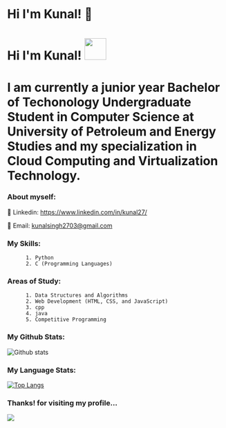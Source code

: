 #  Hi  I'm  Kunal! 👋
#  Hi  I'm  Kunal! <img src="https://raw.githubusercontent.com/MartinHeinz/MartinHeinz/master/wave.gif" width="50px">

# I am currently a junior year Bachelor of Techonology Undergraduate Student in Computer Science at University of Petroleum and Energy Studies and my specialization in Cloud Computing and Virtualization Technology.

### About myself:


🔘 Linkedin: https://www.linkedin.com/in/kunal27/

🔘 Email: kunalsingh2703@gmail.com

### My Skills:
          1. Python
          2. C (Programming Languages)
          
### Areas of Study:
          1. Data Structures and Algorithms
          2. Web Development (HTML, CSS, and JavaScript)
          3. cpp
          4. java
          5. Competitive Programming
          

### My Github Stats:
![Github stats](https://github-readme-stats.vercel.app/api?username=Kunal2703&theme=highcontrast&show_icons=true&count_private=true)

### My Language Stats:
[![Top Langs](https://github-readme-stats.vercel.app/api/top-langs/?username=Kunal2703&langs_count=8)](https://github.com/Kunal2703/github-readme-stats)



### Thanks! for visiting my profile...
![](https://komarev.com/ghpvc/?username=Kunal2703&color=brightgreen)

